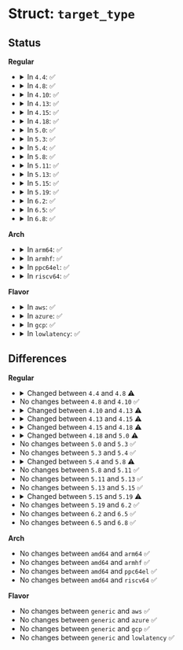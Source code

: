 # Struct: <code>target_type</code>

## Status
<b>Regular</b>
<ul>
<li>
<details>
<summary>In <code>4.4</code>: ✅</summary>

```c
struct target_type {
    uint64_t features;
    const char *name;
    struct module *module;
    unsigned int version[3];
    dm_ctr_fn ctr;
    dm_dtr_fn dtr;
    dm_map_fn map;
    dm_map_request_fn map_rq;
    dm_clone_and_map_request_fn clone_and_map_rq;
    dm_release_clone_request_fn release_clone_rq;
    dm_endio_fn end_io;
    dm_request_endio_fn rq_end_io;
    dm_presuspend_fn presuspend;
    dm_presuspend_undo_fn presuspend_undo;
    dm_postsuspend_fn postsuspend;
    dm_preresume_fn preresume;
    dm_resume_fn resume;
    dm_status_fn status;
    dm_message_fn message;
    dm_prepare_ioctl_fn prepare_ioctl;
    dm_busy_fn busy;
    dm_iterate_devices_fn iterate_devices;
    dm_io_hints_fn io_hints;
    struct list_head list;
};
```
</details>
</li>
<li>
<details>
<summary>In <code>4.8</code>: ✅</summary>

```c
struct target_type {
    uint64_t features;
    const char *name;
    struct module *module;
    unsigned int version[3];
    dm_ctr_fn ctr;
    dm_dtr_fn dtr;
    dm_map_fn map;
    dm_map_request_fn map_rq;
    dm_clone_and_map_request_fn clone_and_map_rq;
    dm_release_clone_request_fn release_clone_rq;
    dm_endio_fn end_io;
    dm_request_endio_fn rq_end_io;
    dm_presuspend_fn presuspend;
    dm_presuspend_undo_fn presuspend_undo;
    dm_postsuspend_fn postsuspend;
    dm_preresume_fn preresume;
    dm_resume_fn resume;
    dm_status_fn status;
    dm_message_fn message;
    dm_prepare_ioctl_fn prepare_ioctl;
    dm_busy_fn busy;
    dm_iterate_devices_fn iterate_devices;
    dm_io_hints_fn io_hints;
    dm_direct_access_fn direct_access;
    struct list_head list;
};
```
</details>
</li>
<li>
<details>
<summary>In <code>4.10</code>: ✅</summary>

```c
struct target_type {
    uint64_t features;
    const char *name;
    struct module *module;
    unsigned int version[3];
    dm_ctr_fn ctr;
    dm_dtr_fn dtr;
    dm_map_fn map;
    dm_map_request_fn map_rq;
    dm_clone_and_map_request_fn clone_and_map_rq;
    dm_release_clone_request_fn release_clone_rq;
    dm_endio_fn end_io;
    dm_request_endio_fn rq_end_io;
    dm_presuspend_fn presuspend;
    dm_presuspend_undo_fn presuspend_undo;
    dm_postsuspend_fn postsuspend;
    dm_preresume_fn preresume;
    dm_resume_fn resume;
    dm_status_fn status;
    dm_message_fn message;
    dm_prepare_ioctl_fn prepare_ioctl;
    dm_busy_fn busy;
    dm_iterate_devices_fn iterate_devices;
    dm_io_hints_fn io_hints;
    dm_direct_access_fn direct_access;
    struct list_head list;
};
```
</details>
</li>
<li>
<details>
<summary>In <code>4.13</code>: ✅</summary>

```c
struct target_type {
    uint64_t features;
    const char *name;
    struct module *module;
    unsigned int version[3];
    dm_ctr_fn ctr;
    dm_dtr_fn dtr;
    dm_map_fn map;
    dm_clone_and_map_request_fn clone_and_map_rq;
    dm_release_clone_request_fn release_clone_rq;
    dm_endio_fn end_io;
    dm_request_endio_fn rq_end_io;
    dm_presuspend_fn presuspend;
    dm_presuspend_undo_fn presuspend_undo;
    dm_postsuspend_fn postsuspend;
    dm_preresume_fn preresume;
    dm_resume_fn resume;
    dm_status_fn status;
    dm_message_fn message;
    dm_prepare_ioctl_fn prepare_ioctl;
    dm_busy_fn busy;
    dm_iterate_devices_fn iterate_devices;
    dm_io_hints_fn io_hints;
    dm_dax_direct_access_fn direct_access;
    dm_dax_copy_from_iter_fn dax_copy_from_iter;
    dm_dax_flush_fn dax_flush;
    struct list_head list;
};
```
</details>
</li>
<li>
<details>
<summary>In <code>4.15</code>: ✅</summary>

```c
struct target_type {
    uint64_t features;
    const char *name;
    struct module *module;
    unsigned int version[3];
    dm_ctr_fn ctr;
    dm_dtr_fn dtr;
    dm_map_fn map;
    dm_clone_and_map_request_fn clone_and_map_rq;
    dm_release_clone_request_fn release_clone_rq;
    dm_endio_fn end_io;
    dm_request_endio_fn rq_end_io;
    dm_presuspend_fn presuspend;
    dm_presuspend_undo_fn presuspend_undo;
    dm_postsuspend_fn postsuspend;
    dm_preresume_fn preresume;
    dm_resume_fn resume;
    dm_status_fn status;
    dm_message_fn message;
    dm_prepare_ioctl_fn prepare_ioctl;
    dm_busy_fn busy;
    dm_iterate_devices_fn iterate_devices;
    dm_io_hints_fn io_hints;
    dm_dax_direct_access_fn direct_access;
    dm_dax_copy_from_iter_fn dax_copy_from_iter;
    struct list_head list;
};
```
</details>
</li>
<li>
<details>
<summary>In <code>4.18</code>: ✅</summary>

```c
struct target_type {
    uint64_t features;
    const char *name;
    struct module *module;
    unsigned int version[3];
    dm_ctr_fn ctr;
    dm_dtr_fn dtr;
    dm_map_fn map;
    dm_clone_and_map_request_fn clone_and_map_rq;
    dm_release_clone_request_fn release_clone_rq;
    dm_endio_fn end_io;
    dm_request_endio_fn rq_end_io;
    dm_presuspend_fn presuspend;
    dm_presuspend_undo_fn presuspend_undo;
    dm_postsuspend_fn postsuspend;
    dm_preresume_fn preresume;
    dm_resume_fn resume;
    dm_status_fn status;
    dm_message_fn message;
    dm_prepare_ioctl_fn prepare_ioctl;
    dm_busy_fn busy;
    dm_iterate_devices_fn iterate_devices;
    dm_io_hints_fn io_hints;
    dm_dax_direct_access_fn direct_access;
    dm_dax_copy_iter_fn dax_copy_from_iter;
    dm_dax_copy_iter_fn dax_copy_to_iter;
    struct list_head list;
};
```
</details>
</li>
<li>
<details>
<summary>In <code>5.0</code>: ✅</summary>

```c
struct target_type {
    uint64_t features;
    const char *name;
    struct module *module;
    unsigned int version[3];
    dm_ctr_fn ctr;
    dm_dtr_fn dtr;
    dm_map_fn map;
    dm_clone_and_map_request_fn clone_and_map_rq;
    dm_release_clone_request_fn release_clone_rq;
    dm_endio_fn end_io;
    dm_request_endio_fn rq_end_io;
    dm_presuspend_fn presuspend;
    dm_presuspend_undo_fn presuspend_undo;
    dm_postsuspend_fn postsuspend;
    dm_preresume_fn preresume;
    dm_resume_fn resume;
    dm_status_fn status;
    dm_message_fn message;
    dm_prepare_ioctl_fn prepare_ioctl;
    dm_report_zones_fn report_zones;
    dm_busy_fn busy;
    dm_iterate_devices_fn iterate_devices;
    dm_io_hints_fn io_hints;
    dm_dax_direct_access_fn direct_access;
    dm_dax_copy_iter_fn dax_copy_from_iter;
    dm_dax_copy_iter_fn dax_copy_to_iter;
    struct list_head list;
};
```
</details>
</li>
<li>
<details>
<summary>In <code>5.3</code>: ✅</summary>

```c
struct target_type {
    uint64_t features;
    const char *name;
    struct module *module;
    unsigned int version[3];
    dm_ctr_fn ctr;
    dm_dtr_fn dtr;
    dm_map_fn map;
    dm_clone_and_map_request_fn clone_and_map_rq;
    dm_release_clone_request_fn release_clone_rq;
    dm_endio_fn end_io;
    dm_request_endio_fn rq_end_io;
    dm_presuspend_fn presuspend;
    dm_presuspend_undo_fn presuspend_undo;
    dm_postsuspend_fn postsuspend;
    dm_preresume_fn preresume;
    dm_resume_fn resume;
    dm_status_fn status;
    dm_message_fn message;
    dm_prepare_ioctl_fn prepare_ioctl;
    dm_report_zones_fn report_zones;
    dm_busy_fn busy;
    dm_iterate_devices_fn iterate_devices;
    dm_io_hints_fn io_hints;
    dm_dax_direct_access_fn direct_access;
    dm_dax_copy_iter_fn dax_copy_from_iter;
    dm_dax_copy_iter_fn dax_copy_to_iter;
    struct list_head list;
};
```
</details>
</li>
<li>
<details>
<summary>In <code>5.4</code>: ✅</summary>

```c
struct target_type {
    uint64_t features;
    const char *name;
    struct module *module;
    unsigned int version[3];
    dm_ctr_fn ctr;
    dm_dtr_fn dtr;
    dm_map_fn map;
    dm_clone_and_map_request_fn clone_and_map_rq;
    dm_release_clone_request_fn release_clone_rq;
    dm_endio_fn end_io;
    dm_request_endio_fn rq_end_io;
    dm_presuspend_fn presuspend;
    dm_presuspend_undo_fn presuspend_undo;
    dm_postsuspend_fn postsuspend;
    dm_preresume_fn preresume;
    dm_resume_fn resume;
    dm_status_fn status;
    dm_message_fn message;
    dm_prepare_ioctl_fn prepare_ioctl;
    dm_report_zones_fn report_zones;
    dm_busy_fn busy;
    dm_iterate_devices_fn iterate_devices;
    dm_io_hints_fn io_hints;
    dm_dax_direct_access_fn direct_access;
    dm_dax_copy_iter_fn dax_copy_from_iter;
    dm_dax_copy_iter_fn dax_copy_to_iter;
    struct list_head list;
};
```
</details>
</li>
<li>
<details>
<summary>In <code>5.8</code>: ✅</summary>

```c
struct target_type {
    uint64_t features;
    const char *name;
    struct module *module;
    unsigned int version[3];
    dm_ctr_fn ctr;
    dm_dtr_fn dtr;
    dm_map_fn map;
    dm_clone_and_map_request_fn clone_and_map_rq;
    dm_release_clone_request_fn release_clone_rq;
    dm_endio_fn end_io;
    dm_request_endio_fn rq_end_io;
    dm_presuspend_fn presuspend;
    dm_presuspend_undo_fn presuspend_undo;
    dm_postsuspend_fn postsuspend;
    dm_preresume_fn preresume;
    dm_resume_fn resume;
    dm_status_fn status;
    dm_message_fn message;
    dm_prepare_ioctl_fn prepare_ioctl;
    dm_report_zones_fn report_zones;
    dm_busy_fn busy;
    dm_iterate_devices_fn iterate_devices;
    dm_io_hints_fn io_hints;
    dm_dax_direct_access_fn direct_access;
    dm_dax_copy_iter_fn dax_copy_from_iter;
    dm_dax_copy_iter_fn dax_copy_to_iter;
    dm_dax_zero_page_range_fn dax_zero_page_range;
    struct list_head list;
};
```
</details>
</li>
<li>
<details>
<summary>In <code>5.11</code>: ✅</summary>

```c
struct target_type {
    uint64_t features;
    const char *name;
    struct module *module;
    unsigned int version[3];
    dm_ctr_fn ctr;
    dm_dtr_fn dtr;
    dm_map_fn map;
    dm_clone_and_map_request_fn clone_and_map_rq;
    dm_release_clone_request_fn release_clone_rq;
    dm_endio_fn end_io;
    dm_request_endio_fn rq_end_io;
    dm_presuspend_fn presuspend;
    dm_presuspend_undo_fn presuspend_undo;
    dm_postsuspend_fn postsuspend;
    dm_preresume_fn preresume;
    dm_resume_fn resume;
    dm_status_fn status;
    dm_message_fn message;
    dm_prepare_ioctl_fn prepare_ioctl;
    dm_report_zones_fn report_zones;
    dm_busy_fn busy;
    dm_iterate_devices_fn iterate_devices;
    dm_io_hints_fn io_hints;
    dm_dax_direct_access_fn direct_access;
    dm_dax_copy_iter_fn dax_copy_from_iter;
    dm_dax_copy_iter_fn dax_copy_to_iter;
    dm_dax_zero_page_range_fn dax_zero_page_range;
    struct list_head list;
};
```
</details>
</li>
<li>
<details>
<summary>In <code>5.13</code>: ✅</summary>

```c
struct target_type {
    uint64_t features;
    const char *name;
    struct module *module;
    unsigned int version[3];
    dm_ctr_fn ctr;
    dm_dtr_fn dtr;
    dm_map_fn map;
    dm_clone_and_map_request_fn clone_and_map_rq;
    dm_release_clone_request_fn release_clone_rq;
    dm_endio_fn end_io;
    dm_request_endio_fn rq_end_io;
    dm_presuspend_fn presuspend;
    dm_presuspend_undo_fn presuspend_undo;
    dm_postsuspend_fn postsuspend;
    dm_preresume_fn preresume;
    dm_resume_fn resume;
    dm_status_fn status;
    dm_message_fn message;
    dm_prepare_ioctl_fn prepare_ioctl;
    dm_report_zones_fn report_zones;
    dm_busy_fn busy;
    dm_iterate_devices_fn iterate_devices;
    dm_io_hints_fn io_hints;
    dm_dax_direct_access_fn direct_access;
    dm_dax_copy_iter_fn dax_copy_from_iter;
    dm_dax_copy_iter_fn dax_copy_to_iter;
    dm_dax_zero_page_range_fn dax_zero_page_range;
    struct list_head list;
};
```
</details>
</li>
<li>
<details>
<summary>In <code>5.15</code>: ✅</summary>

```c
struct target_type {
    uint64_t features;
    const char *name;
    struct module *module;
    unsigned int version[3];
    dm_ctr_fn ctr;
    dm_dtr_fn dtr;
    dm_map_fn map;
    dm_clone_and_map_request_fn clone_and_map_rq;
    dm_release_clone_request_fn release_clone_rq;
    dm_endio_fn end_io;
    dm_request_endio_fn rq_end_io;
    dm_presuspend_fn presuspend;
    dm_presuspend_undo_fn presuspend_undo;
    dm_postsuspend_fn postsuspend;
    dm_preresume_fn preresume;
    dm_resume_fn resume;
    dm_status_fn status;
    dm_message_fn message;
    dm_prepare_ioctl_fn prepare_ioctl;
    dm_report_zones_fn report_zones;
    dm_busy_fn busy;
    dm_iterate_devices_fn iterate_devices;
    dm_io_hints_fn io_hints;
    dm_dax_direct_access_fn direct_access;
    dm_dax_copy_iter_fn dax_copy_from_iter;
    dm_dax_copy_iter_fn dax_copy_to_iter;
    dm_dax_zero_page_range_fn dax_zero_page_range;
    struct list_head list;
};
```
</details>
</li>
<li>
<details>
<summary>In <code>5.19</code>: ✅</summary>

```c
struct target_type {
    uint64_t features;
    const char *name;
    struct module *module;
    unsigned int version[3];
    dm_ctr_fn ctr;
    dm_dtr_fn dtr;
    dm_map_fn map;
    dm_clone_and_map_request_fn clone_and_map_rq;
    dm_release_clone_request_fn release_clone_rq;
    dm_endio_fn end_io;
    dm_request_endio_fn rq_end_io;
    dm_presuspend_fn presuspend;
    dm_presuspend_undo_fn presuspend_undo;
    dm_postsuspend_fn postsuspend;
    dm_preresume_fn preresume;
    dm_resume_fn resume;
    dm_status_fn status;
    dm_message_fn message;
    dm_prepare_ioctl_fn prepare_ioctl;
    dm_report_zones_fn report_zones;
    dm_busy_fn busy;
    dm_iterate_devices_fn iterate_devices;
    dm_io_hints_fn io_hints;
    dm_dax_direct_access_fn direct_access;
    dm_dax_zero_page_range_fn dax_zero_page_range;
    dm_dax_recovery_write_fn dax_recovery_write;
    struct list_head list;
};
```
</details>
</li>
<li>
<details>
<summary>In <code>6.2</code>: ✅</summary>

```c
struct target_type {
    uint64_t features;
    const char *name;
    struct module *module;
    unsigned int version[3];
    dm_ctr_fn ctr;
    dm_dtr_fn dtr;
    dm_map_fn map;
    dm_clone_and_map_request_fn clone_and_map_rq;
    dm_release_clone_request_fn release_clone_rq;
    dm_endio_fn end_io;
    dm_request_endio_fn rq_end_io;
    dm_presuspend_fn presuspend;
    dm_presuspend_undo_fn presuspend_undo;
    dm_postsuspend_fn postsuspend;
    dm_preresume_fn preresume;
    dm_resume_fn resume;
    dm_status_fn status;
    dm_message_fn message;
    dm_prepare_ioctl_fn prepare_ioctl;
    dm_report_zones_fn report_zones;
    dm_busy_fn busy;
    dm_iterate_devices_fn iterate_devices;
    dm_io_hints_fn io_hints;
    dm_dax_direct_access_fn direct_access;
    dm_dax_zero_page_range_fn dax_zero_page_range;
    dm_dax_recovery_write_fn dax_recovery_write;
    struct list_head list;
};
```
</details>
</li>
<li>
<details>
<summary>In <code>6.5</code>: ✅</summary>

```c
struct target_type {
    uint64_t features;
    const char *name;
    struct module *module;
    unsigned int version[3];
    dm_ctr_fn ctr;
    dm_dtr_fn dtr;
    dm_map_fn map;
    dm_clone_and_map_request_fn clone_and_map_rq;
    dm_release_clone_request_fn release_clone_rq;
    dm_endio_fn end_io;
    dm_request_endio_fn rq_end_io;
    dm_presuspend_fn presuspend;
    dm_presuspend_undo_fn presuspend_undo;
    dm_postsuspend_fn postsuspend;
    dm_preresume_fn preresume;
    dm_resume_fn resume;
    dm_status_fn status;
    dm_message_fn message;
    dm_prepare_ioctl_fn prepare_ioctl;
    dm_report_zones_fn report_zones;
    dm_busy_fn busy;
    dm_iterate_devices_fn iterate_devices;
    dm_io_hints_fn io_hints;
    dm_dax_direct_access_fn direct_access;
    dm_dax_zero_page_range_fn dax_zero_page_range;
    dm_dax_recovery_write_fn dax_recovery_write;
    struct list_head list;
};
```
</details>
</li>
<li>
<details>
<summary>In <code>6.8</code>: ✅</summary>

```c
struct target_type {
    uint64_t features;
    const char *name;
    struct module *module;
    unsigned int version[3];
    dm_ctr_fn ctr;
    dm_dtr_fn dtr;
    dm_map_fn map;
    dm_clone_and_map_request_fn clone_and_map_rq;
    dm_release_clone_request_fn release_clone_rq;
    dm_endio_fn end_io;
    dm_request_endio_fn rq_end_io;
    dm_presuspend_fn presuspend;
    dm_presuspend_undo_fn presuspend_undo;
    dm_postsuspend_fn postsuspend;
    dm_preresume_fn preresume;
    dm_resume_fn resume;
    dm_status_fn status;
    dm_message_fn message;
    dm_prepare_ioctl_fn prepare_ioctl;
    dm_report_zones_fn report_zones;
    dm_busy_fn busy;
    dm_iterate_devices_fn iterate_devices;
    dm_io_hints_fn io_hints;
    dm_dax_direct_access_fn direct_access;
    dm_dax_zero_page_range_fn dax_zero_page_range;
    dm_dax_recovery_write_fn dax_recovery_write;
    struct list_head list;
};
```
</details>
</li>
</ul>
<b>Arch</b>
<ul>
<li>
<details>
<summary>In <code>arm64</code>: ✅</summary>

```c
struct target_type {
    uint64_t features;
    const char *name;
    struct module *module;
    unsigned int version[3];
    dm_ctr_fn ctr;
    dm_dtr_fn dtr;
    dm_map_fn map;
    dm_clone_and_map_request_fn clone_and_map_rq;
    dm_release_clone_request_fn release_clone_rq;
    dm_endio_fn end_io;
    dm_request_endio_fn rq_end_io;
    dm_presuspend_fn presuspend;
    dm_presuspend_undo_fn presuspend_undo;
    dm_postsuspend_fn postsuspend;
    dm_preresume_fn preresume;
    dm_resume_fn resume;
    dm_status_fn status;
    dm_message_fn message;
    dm_prepare_ioctl_fn prepare_ioctl;
    dm_report_zones_fn report_zones;
    dm_busy_fn busy;
    dm_iterate_devices_fn iterate_devices;
    dm_io_hints_fn io_hints;
    dm_dax_direct_access_fn direct_access;
    dm_dax_copy_iter_fn dax_copy_from_iter;
    dm_dax_copy_iter_fn dax_copy_to_iter;
    struct list_head list;
};
```
</details>
</li>
<li>
<details>
<summary>In <code>armhf</code>: ✅</summary>

```c
struct target_type {
    uint64_t features;
    const char *name;
    struct module *module;
    unsigned int version[3];
    dm_ctr_fn ctr;
    dm_dtr_fn dtr;
    dm_map_fn map;
    dm_clone_and_map_request_fn clone_and_map_rq;
    dm_release_clone_request_fn release_clone_rq;
    dm_endio_fn end_io;
    dm_request_endio_fn rq_end_io;
    dm_presuspend_fn presuspend;
    dm_presuspend_undo_fn presuspend_undo;
    dm_postsuspend_fn postsuspend;
    dm_preresume_fn preresume;
    dm_resume_fn resume;
    dm_status_fn status;
    dm_message_fn message;
    dm_prepare_ioctl_fn prepare_ioctl;
    dm_report_zones_fn report_zones;
    dm_busy_fn busy;
    dm_iterate_devices_fn iterate_devices;
    dm_io_hints_fn io_hints;
    dm_dax_direct_access_fn direct_access;
    dm_dax_copy_iter_fn dax_copy_from_iter;
    dm_dax_copy_iter_fn dax_copy_to_iter;
    struct list_head list;
};
```
</details>
</li>
<li>
<details>
<summary>In <code>ppc64el</code>: ✅</summary>

```c
struct target_type {
    uint64_t features;
    const char *name;
    struct module *module;
    unsigned int version[3];
    dm_ctr_fn ctr;
    dm_dtr_fn dtr;
    dm_map_fn map;
    dm_clone_and_map_request_fn clone_and_map_rq;
    dm_release_clone_request_fn release_clone_rq;
    dm_endio_fn end_io;
    dm_request_endio_fn rq_end_io;
    dm_presuspend_fn presuspend;
    dm_presuspend_undo_fn presuspend_undo;
    dm_postsuspend_fn postsuspend;
    dm_preresume_fn preresume;
    dm_resume_fn resume;
    dm_status_fn status;
    dm_message_fn message;
    dm_prepare_ioctl_fn prepare_ioctl;
    dm_report_zones_fn report_zones;
    dm_busy_fn busy;
    dm_iterate_devices_fn iterate_devices;
    dm_io_hints_fn io_hints;
    dm_dax_direct_access_fn direct_access;
    dm_dax_copy_iter_fn dax_copy_from_iter;
    dm_dax_copy_iter_fn dax_copy_to_iter;
    struct list_head list;
};
```
</details>
</li>
<li>
<details>
<summary>In <code>riscv64</code>: ✅</summary>

```c
struct target_type {
    uint64_t features;
    const char *name;
    struct module *module;
    unsigned int version[3];
    dm_ctr_fn ctr;
    dm_dtr_fn dtr;
    dm_map_fn map;
    dm_clone_and_map_request_fn clone_and_map_rq;
    dm_release_clone_request_fn release_clone_rq;
    dm_endio_fn end_io;
    dm_request_endio_fn rq_end_io;
    dm_presuspend_fn presuspend;
    dm_presuspend_undo_fn presuspend_undo;
    dm_postsuspend_fn postsuspend;
    dm_preresume_fn preresume;
    dm_resume_fn resume;
    dm_status_fn status;
    dm_message_fn message;
    dm_prepare_ioctl_fn prepare_ioctl;
    dm_report_zones_fn report_zones;
    dm_busy_fn busy;
    dm_iterate_devices_fn iterate_devices;
    dm_io_hints_fn io_hints;
    dm_dax_direct_access_fn direct_access;
    dm_dax_copy_iter_fn dax_copy_from_iter;
    dm_dax_copy_iter_fn dax_copy_to_iter;
    struct list_head list;
};
```
</details>
</li>
</ul>
<b>Flavor</b>
<ul>
<li>
<details>
<summary>In <code>aws</code>: ✅</summary>

```c
struct target_type {
    uint64_t features;
    const char *name;
    struct module *module;
    unsigned int version[3];
    dm_ctr_fn ctr;
    dm_dtr_fn dtr;
    dm_map_fn map;
    dm_clone_and_map_request_fn clone_and_map_rq;
    dm_release_clone_request_fn release_clone_rq;
    dm_endio_fn end_io;
    dm_request_endio_fn rq_end_io;
    dm_presuspend_fn presuspend;
    dm_presuspend_undo_fn presuspend_undo;
    dm_postsuspend_fn postsuspend;
    dm_preresume_fn preresume;
    dm_resume_fn resume;
    dm_status_fn status;
    dm_message_fn message;
    dm_prepare_ioctl_fn prepare_ioctl;
    dm_report_zones_fn report_zones;
    dm_busy_fn busy;
    dm_iterate_devices_fn iterate_devices;
    dm_io_hints_fn io_hints;
    dm_dax_direct_access_fn direct_access;
    dm_dax_copy_iter_fn dax_copy_from_iter;
    dm_dax_copy_iter_fn dax_copy_to_iter;
    struct list_head list;
};
```
</details>
</li>
<li>
<details>
<summary>In <code>azure</code>: ✅</summary>

```c
struct target_type {
    uint64_t features;
    const char *name;
    struct module *module;
    unsigned int version[3];
    dm_ctr_fn ctr;
    dm_dtr_fn dtr;
    dm_map_fn map;
    dm_clone_and_map_request_fn clone_and_map_rq;
    dm_release_clone_request_fn release_clone_rq;
    dm_endio_fn end_io;
    dm_request_endio_fn rq_end_io;
    dm_presuspend_fn presuspend;
    dm_presuspend_undo_fn presuspend_undo;
    dm_postsuspend_fn postsuspend;
    dm_preresume_fn preresume;
    dm_resume_fn resume;
    dm_status_fn status;
    dm_message_fn message;
    dm_prepare_ioctl_fn prepare_ioctl;
    dm_report_zones_fn report_zones;
    dm_busy_fn busy;
    dm_iterate_devices_fn iterate_devices;
    dm_io_hints_fn io_hints;
    dm_dax_direct_access_fn direct_access;
    dm_dax_copy_iter_fn dax_copy_from_iter;
    dm_dax_copy_iter_fn dax_copy_to_iter;
    struct list_head list;
};
```
</details>
</li>
<li>
<details>
<summary>In <code>gcp</code>: ✅</summary>

```c
struct target_type {
    uint64_t features;
    const char *name;
    struct module *module;
    unsigned int version[3];
    dm_ctr_fn ctr;
    dm_dtr_fn dtr;
    dm_map_fn map;
    dm_clone_and_map_request_fn clone_and_map_rq;
    dm_release_clone_request_fn release_clone_rq;
    dm_endio_fn end_io;
    dm_request_endio_fn rq_end_io;
    dm_presuspend_fn presuspend;
    dm_presuspend_undo_fn presuspend_undo;
    dm_postsuspend_fn postsuspend;
    dm_preresume_fn preresume;
    dm_resume_fn resume;
    dm_status_fn status;
    dm_message_fn message;
    dm_prepare_ioctl_fn prepare_ioctl;
    dm_report_zones_fn report_zones;
    dm_busy_fn busy;
    dm_iterate_devices_fn iterate_devices;
    dm_io_hints_fn io_hints;
    dm_dax_direct_access_fn direct_access;
    dm_dax_copy_iter_fn dax_copy_from_iter;
    dm_dax_copy_iter_fn dax_copy_to_iter;
    struct list_head list;
};
```
</details>
</li>
<li>
<details>
<summary>In <code>lowlatency</code>: ✅</summary>

```c
struct target_type {
    uint64_t features;
    const char *name;
    struct module *module;
    unsigned int version[3];
    dm_ctr_fn ctr;
    dm_dtr_fn dtr;
    dm_map_fn map;
    dm_clone_and_map_request_fn clone_and_map_rq;
    dm_release_clone_request_fn release_clone_rq;
    dm_endio_fn end_io;
    dm_request_endio_fn rq_end_io;
    dm_presuspend_fn presuspend;
    dm_presuspend_undo_fn presuspend_undo;
    dm_postsuspend_fn postsuspend;
    dm_preresume_fn preresume;
    dm_resume_fn resume;
    dm_status_fn status;
    dm_message_fn message;
    dm_prepare_ioctl_fn prepare_ioctl;
    dm_report_zones_fn report_zones;
    dm_busy_fn busy;
    dm_iterate_devices_fn iterate_devices;
    dm_io_hints_fn io_hints;
    dm_dax_direct_access_fn direct_access;
    dm_dax_copy_iter_fn dax_copy_from_iter;
    dm_dax_copy_iter_fn dax_copy_to_iter;
    struct list_head list;
};
```
</details>
</li>
</ul>

## Differences
<b>Regular</b>
<ul>
<li>
<details>
<summary>Changed between <code>4.4</code> and <code>4.8</code> ⚠️</summary>
<ul>
<li>
<b>Field added. </b>
<code>dm_direct_access_fn direct_access</code>
</li>
</ul>
</details>
</li>
<li>
No changes between <code>4.8</code> and <code>4.10</code> ✅
</li>
<li>
<details>
<summary>Changed between <code>4.10</code> and <code>4.13</code> ⚠️</summary>
<ul>
<li>
<b>Field added. </b>
<code>dm_dax_copy_from_iter_fn dax_copy_from_iter</code>
</li>
<li>
<b>Field added. </b>
<code>dm_dax_flush_fn dax_flush</code>
</li>
<li>
<b>Field removed. </b>
<code>dm_map_request_fn map_rq</code>
</li>
<li>
<b>Field type changed. </b>
<code>dm_direct_access_fn direct_access</code> ➡️ <code>dm_dax_direct_access_fn direct_access</code>
</li>
</ul>
</details>
</li>
<li>
<details>
<summary>Changed between <code>4.13</code> and <code>4.15</code> ⚠️</summary>
<ul>
<li>
<b>Field removed. </b>
<code>dm_dax_flush_fn dax_flush</code>
</li>
</ul>
</details>
</li>
<li>
<details>
<summary>Changed between <code>4.15</code> and <code>4.18</code> ⚠️</summary>
<ul>
<li>
<b>Field added. </b>
<code>dm_dax_copy_iter_fn dax_copy_to_iter</code>
</li>
<li>
<b>Field type changed. </b>
<code>dm_dax_copy_from_iter_fn dax_copy_from_iter</code> ➡️ <code>dm_dax_copy_iter_fn dax_copy_from_iter</code>
</li>
</ul>
</details>
</li>
<li>
<details>
<summary>Changed between <code>4.18</code> and <code>5.0</code> ⚠️</summary>
<ul>
<li>
<b>Field added. </b>
<code>dm_report_zones_fn report_zones</code>
</li>
</ul>
</details>
</li>
<li>
No changes between <code>5.0</code> and <code>5.3</code> ✅
</li>
<li>
No changes between <code>5.3</code> and <code>5.4</code> ✅
</li>
<li>
<details>
<summary>Changed between <code>5.4</code> and <code>5.8</code> ⚠️</summary>
<ul>
<li>
<b>Field added. </b>
<code>dm_dax_zero_page_range_fn dax_zero_page_range</code>
</li>
</ul>
</details>
</li>
<li>
No changes between <code>5.8</code> and <code>5.11</code> ✅
</li>
<li>
No changes between <code>5.11</code> and <code>5.13</code> ✅
</li>
<li>
No changes between <code>5.13</code> and <code>5.15</code> ✅
</li>
<li>
<details>
<summary>Changed between <code>5.15</code> and <code>5.19</code> ⚠️</summary>
<ul>
<li>
<b>Field added. </b>
<code>dm_dax_recovery_write_fn dax_recovery_write</code>
</li>
<li>
<b>Field removed. </b>
<code>dm_dax_copy_iter_fn dax_copy_from_iter</code>
</li>
<li>
<b>Field removed. </b>
<code>dm_dax_copy_iter_fn dax_copy_to_iter</code>
</li>
</ul>
</details>
</li>
<li>
No changes between <code>5.19</code> and <code>6.2</code> ✅
</li>
<li>
No changes between <code>6.2</code> and <code>6.5</code> ✅
</li>
<li>
No changes between <code>6.5</code> and <code>6.8</code> ✅
</li>
</ul>
<b>Arch</b>
<ul>
<li>
No changes between <code>amd64</code> and <code>arm64</code> ✅
</li>
<li>
No changes between <code>amd64</code> and <code>armhf</code> ✅
</li>
<li>
No changes between <code>amd64</code> and <code>ppc64el</code> ✅
</li>
<li>
No changes between <code>amd64</code> and <code>riscv64</code> ✅
</li>
</ul>
<b>Flavor</b>
<ul>
<li>
No changes between <code>generic</code> and <code>aws</code> ✅
</li>
<li>
No changes between <code>generic</code> and <code>azure</code> ✅
</li>
<li>
No changes between <code>generic</code> and <code>gcp</code> ✅
</li>
<li>
No changes between <code>generic</code> and <code>lowlatency</code> ✅
</li>
</ul>
